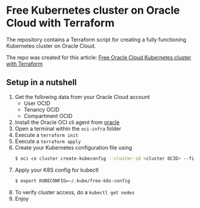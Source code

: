# Free Kubernetes cluster on Oracle Cloud with Terraform

The repository contains a Terraform script for creating a fully functioning
Kubernetes cluster on Oracle Cloud.

The repo was created for this article: [Free Oracle Cloud Kubernetes cluster with Terraform](https://arnoldgalovics.com/oracle-cloud-kubernetes-terraform/)


## Setup in a nutshell
1. Get the following data from your Oracle Cloud account
    * User OCID
    * Tenancy OCID
    * Compartment OCID
1. Install the Oracle OCI cli agent from [oracle](https://docs.oracle.com/en-us/iaas/Content/API/SDKDocs/cliinstall.htm#InstallingCLI__windows)
1. Open a terminal within the `oci-infra` folder
1. Execute a `terraform init`
1. Execute a `terraform apply`
1. Create your Kubernetes configuration file using 
    ```bash
    $ oci ce cluster create-kubeconfig --cluster-id <cluster OCID> --file ~/.kube/free-k8s-config --region <region> --token-version 2.0.0 --kube-endpoint PUBLIC_ENDPOINT
    ```
1. Apply your K8S config for kubectl
    ```bash
    $ export KUBECONFIG=~/.kube/free-k8s-config
    ```
1. To verify cluster access, do a `kubectl get nodes`
1. Enjoy